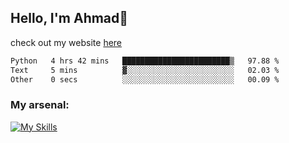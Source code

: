 
## Hello, I'm Ahmad👋

check out my website [here](https://ahmadalwi.com/)

<!--START_SECTION:waka-->

```txt
Python   4 hrs 42 mins   ████████████████████████▒   97.88 %
Text     5 mins          ▓░░░░░░░░░░░░░░░░░░░░░░░░   02.03 %
Other    0 secs          ░░░░░░░░░░░░░░░░░░░░░░░░░   00.09 %
```

<!--END_SECTION:waka-->

### My arsenal:

[![My Skills](https://skillicons.dev/icons?i=js,ts,py,go,react,nextjs,svelte,nodejs,django,tailwind,html,css,sass,firebase,mongodb,postgres,mysql,redis,git,github,docker,vscode,figma,godot)](https://skillicons.dev)
